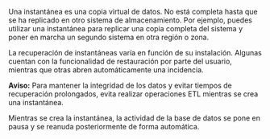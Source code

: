 Una instantánea es una copia virtual de datos. No está completa hasta que se ha replicado en otro sistema de almacenamiento. Por ejemplo, puedes utilizar una instantánea para replicar una copia completa del sistema y poner en marcha un segundo sistema en otra región o zona.

La recuperación de instantáneas varía en función de su instalación. Algunas cuentan con la funcionalidad de restauración por parte del usuario, mientras que otras abren automáticamente una incidencia.

**Aviso:** Para mantener la integridad de los datos y evitar tiempos de recuperación prolongados, evita realizar operaciones ETL mientras se crea una instantánea.

Mientras se crea la instantánea, la actividad de la base de datos se pone en pausa y se reanuda posteriormente de forma automática.
